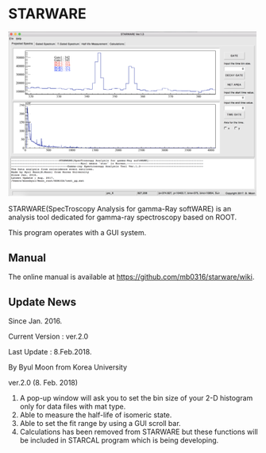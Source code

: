 # STARWARE

<img src="image/2-1.png" alt="Drawing" style="width: 500px;"/>

STARWARE(SpecTroscopy Analysis for gamma-Ray softWARE) is an analysis tool dedicated for gamma-ray spectroscopy based on ROOT.

This program operates with a GUI system.

## Manual
The online manual is available at https://github.com/mb0316/starware/wiki.

## Update News
Since Jan. 2016.

Current Version : ver.2.0

Last Update : 8.Feb.2018.

By Byul Moon from Korea University

ver.2.0 (8. Feb. 2018)
1. A pop-up window will ask you to set the bin size of your 2-D histogram only for data files with mat type.
2. Able to measure the half-life of isomeric state.
3. Able to set the fit range by using a GUI scroll bar.
4. Calculations has been removed from STARWARE but these functions will be included in STARCAL program which is being developing.
